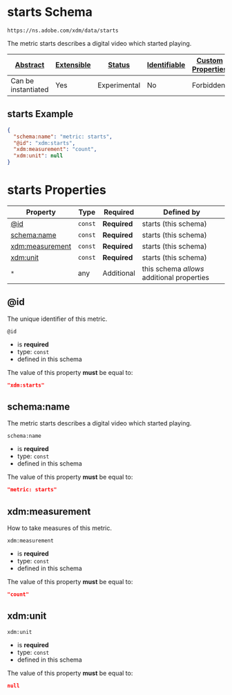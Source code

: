 
# starts Schema

```
https://ns.adobe.com/xdm/data/starts
```

The metric starts describes a digital video which started playing.

| [Abstract](../../abstract.md) | [Extensible](../../extensions.md) | [Status](../../status.md) | [Identifiable](../../id.md) | [Custom Properties](../../extensions.md) | [Additional Properties](../../extensions.md) | Defined In |
|-------------------------------|-----------------------------------|---------------------------|-----------------------------|------------------------------------------|----------------------------------------------|------------|
| Can be instantiated | Yes | Experimental | No | Forbidden | Permitted | [data/starts.schema.json](data/starts.schema.json) |

## starts Example
```json
{
  "schema:name": "metric: starts",
  "@id": "xdm:starts",
  "xdm:measurement": "count",
  "xdm:unit": null
}
```

# starts Properties

| Property | Type | Required | Defined by |
|----------|------|----------|------------|
| [@id](#@id) | `const` | **Required** | starts (this schema) |
| [schema:name](#schemaname) | `const` | **Required** | starts (this schema) |
| [xdm:measurement](#xdmmeasurement) | `const` | **Required** | starts (this schema) |
| [xdm:unit](#xdmunit) | `const` | **Required** | starts (this schema) |
| `*` | any | Additional | this schema *allows* additional properties |

## @id

The unique identifier of this metric.

`@id`
* is **required**
* type: `const`
* defined in this schema

The value of this property **must** be equal to:

```json
"xdm:starts"
```





## schema:name

The metric starts describes a digital video which started playing.

`schema:name`
* is **required**
* type: `const`
* defined in this schema

The value of this property **must** be equal to:

```json
"metric: starts"
```





## xdm:measurement

How to take measures of this metric.

`xdm:measurement`
* is **required**
* type: `const`
* defined in this schema

The value of this property **must** be equal to:

```json
"count"
```





## xdm:unit


`xdm:unit`
* is **required**
* type: `const`
* defined in this schema

The value of this property **must** be equal to:

```json
null
```




